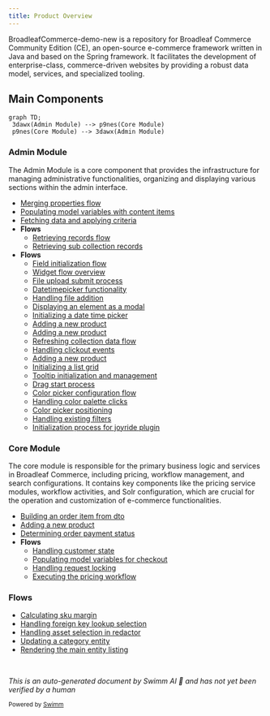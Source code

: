 ```yaml
---
title: Product Overview
---
```

BroadleafCommerce-demo-new is a repository for Broadleaf Commerce Community Edition (CE), an open-source e-commerce framework written in Java and based on the Spring framework. It facilitates the development of enterprise-class, commerce-driven websites by providing a robust data model, services, and specialized tooling.

## Main Components

```mermaid
graph TD;
 3dawx(Admin Module) --> p9nes(Core Module)
 p9nes(Core Module) --> 3dawx(Admin Module)
```

### Admin Module

The Admin Module is a core component that provides the infrastructure for managing administrative functionalities, organizing and displaying various sections within the admin interface.

- <SwmLink doc-title="Merging properties flow">[Merging properties flow](.swm/merging-properties-flow.erqrzcvt.sw.md)</SwmLink>
- <SwmLink doc-title="Populating model variables with content items">[Populating model variables with content items](.swm/populating-model-variables-with-content-items.l03dw49y.sw.md)</SwmLink>
- <SwmLink doc-title="Fetching data and applying criteria">[Fetching data and applying criteria](.swm/fetching-data-and-applying-criteria.j9uiriys.sw.md)</SwmLink>
- **Flows**
  - <SwmLink doc-title="Retrieving records flow">[Retrieving records flow](.swm/retrieving-records-flow.uje5cww5.sw.md)</SwmLink>
  - <SwmLink doc-title="Retrieving sub collection records">[Retrieving sub collection records](.swm/retrieving-sub-collection-records.s7qqnou4.sw.md)</SwmLink>
- **Flows**
  - <SwmLink doc-title="Field initialization flow">[Field initialization flow](.swm/field-initialization-flow.owgguzpr.sw.md)</SwmLink>
  - <SwmLink doc-title="Widget flow overview">[Widget flow overview](.swm/widget-flow-overview.3ez5nug4.sw.md)</SwmLink>
  - <SwmLink doc-title="File upload submit process">[File upload submit process](.swm/file-upload-submit-process.odmuykde.sw.md)</SwmLink>
  - <SwmLink doc-title="Datetimepicker functionality">[Datetimepicker functionality](.swm/datetimepicker-functionality.szb9rcbf.sw.md)</SwmLink>
  - <SwmLink doc-title="Handling file addition">[Handling file addition](.swm/handling-file-addition.0idpkzch.sw.md)</SwmLink>
  - <SwmLink doc-title="Displaying an element as a modal">[Displaying an element as a modal](.swm/displaying-an-element-as-a-modal.86ovkhex.sw.md)</SwmLink>
  - <SwmLink doc-title="Initializing a date time picker">[Initializing a date time picker](.swm/initializing-a-date-time-picker.v3mecmr7.sw.md)</SwmLink>
  - <SwmLink doc-title="Adding a new product">[Adding a new product](.swm/adding-a-new-product.9kggmetu.sw.md)</SwmLink>
  - <SwmLink doc-title="Adding a new product">[Adding a new product](.swm/adding-a-new-product.dk4744j2.sw.md)</SwmLink>
  - <SwmLink doc-title="Refreshing collection data flow">[Refreshing collection data flow](.swm/refreshing-collection-data-flow.p4dj9lu7.sw.md)</SwmLink>
  - <SwmLink doc-title="Handling clickout events">[Handling clickout events](.swm/handling-clickout-events.l21d5lzn.sw.md)</SwmLink>
  - <SwmLink doc-title="Adding a new product">[Adding a new product](.swm/adding-a-new-product.wrn96m4c.sw.md)</SwmLink>
  - <SwmLink doc-title="Initializing a list grid">[Initializing a list grid](.swm/initializing-a-list-grid.bdf1e8n2.sw.md)</SwmLink>
  - <SwmLink doc-title="Tooltip initialization and management">[Tooltip initialization and management](.swm/tooltip-initialization-and-management.iinjbqjh.sw.md)</SwmLink>
  - <SwmLink doc-title="Drag start process">[Drag start process](.swm/drag-start-process.e3bwzooo.sw.md)</SwmLink>
  - <SwmLink doc-title="Color picker configuration flow">[Color picker configuration flow](.swm/color-picker-configuration-flow.mpajpcv7.sw.md)</SwmLink>
  - <SwmLink doc-title="Handling color palette clicks">[Handling color palette clicks](.swm/handling-color-palette-clicks.njkh3vxj.sw.md)</SwmLink>
  - <SwmLink doc-title="Color picker positioning">[Color picker positioning](.swm/color-picker-positioning.iguhif9m.sw.md)</SwmLink>
  - <SwmLink doc-title="Handling existing filters">[Handling existing filters](.swm/handling-existing-filters.whx0lfza.sw.md)</SwmLink>
  - <SwmLink doc-title="Initialization process for joyride plugin">[Initialization process for joyride plugin](.swm/initialization-process-for-joyride-plugin.1vldr260.sw.md)</SwmLink>

### Core Module

The core module is responsible for the primary business logic and services in Broadleaf Commerce, including pricing, workflow management, and search configurations. It contains key components like the pricing service modules, workflow activities, and Solr configuration, which are crucial for the operation and customization of e-commerce functionalities.

- <SwmLink doc-title="Building an order item from dto">[Building an order item from dto](.swm/building-an-order-item-from-dto.zt8std0c.sw.md)</SwmLink>
- <SwmLink doc-title="Adding a new product">[Adding a new product](.swm/adding-a-new-product.yrn7byjq.sw.md)</SwmLink>
- <SwmLink doc-title="Determining order payment status">[Determining order payment status](.swm/determining-order-payment-status.779dhn1b.sw.md)</SwmLink>
- **Flows**
  - <SwmLink doc-title="Handling customer state">[Handling customer state](.swm/handling-customer-state.1kh0tfl1.sw.md)</SwmLink>
  - <SwmLink doc-title="Populating model variables for checkout">[Populating model variables for checkout](.swm/populating-model-variables-for-checkout.0hpsqkme.sw.md)</SwmLink>
  - <SwmLink doc-title="Handling request locking">[Handling request locking](.swm/handling-request-locking.f0puieog.sw.md)</SwmLink>
  - <SwmLink doc-title="Executing the pricing workflow">[Executing the pricing workflow](.swm/executing-the-pricing-workflow.rl1fn73e.sw.md)</SwmLink>

### Flows

- <SwmLink doc-title="Calculating sku margin">[Calculating sku margin](.swm/calculating-sku-margin.fnrkr3qr.sw.md)</SwmLink>
- <SwmLink doc-title="Handling foreign key lookup selection">[Handling foreign key lookup selection](.swm/handling-foreign-key-lookup-selection.7948p7rf.sw.md)</SwmLink>
- <SwmLink doc-title="Handling asset selection in redactor">[Handling asset selection in redactor](.swm/handling-asset-selection-in-redactor.rxntcsla.sw.md)</SwmLink>
- <SwmLink doc-title="Updating a category entity">[Updating a category entity](.swm/updating-a-category-entity.vtgjunrx.sw.md)</SwmLink>
- <SwmLink doc-title="Rendering the main entity listing">[Rendering the main entity listing](.swm/rendering-the-main-entity-listing.kwgsjn76.sw.md)</SwmLink>

&nbsp;

*This is an auto-generated document by Swimm AI 🌊 and has not yet been verified by a human*

<SwmMeta version="3.0.0" repo-id="Z2l0aHViJTNBJTNBQnJvYWRsZWFmQ29tbWVyY2UtZGVtby1uZXclM0ElM0FTd2ltbS1EZW1v" repo-name="BroadleafCommerce-demo-new" doc-type="other"><sup>Powered by [Swimm](https://app.swimm.io/)</sup></SwmMeta>
